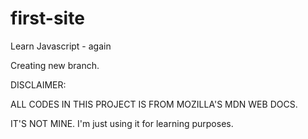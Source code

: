 # first-site
Learn Javascript - again

Creating new branch.

DISCLAIMER:

ALL CODES IN THIS PROJECT IS FROM MOZILLA'S MDN WEB DOCS.

IT'S NOT MINE. I'm just using it for learning purposes.